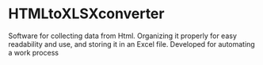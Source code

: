 # HTMLtoXLSXconverter
Software for collecting data from Html. Organizing it properly for easy readability and use, and storing it in an Excel file.
Developed for automating a work process
